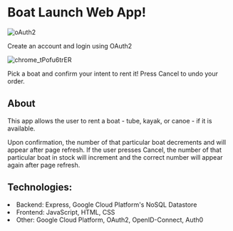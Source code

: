 # Boat Launch Web App!

![oAuth2](https://github.com/ryanosu/Boat_Launch/assets/86269596/5581f98a-83f3-4cfa-8b36-1aac94484219)

Create an account and login using OAuth2

![chrome_tPofu6trER](https://github.com/ryanosu/Boat_Launch/assets/86269596/6f276783-2b24-4fcd-b205-7cc221e74d2b)

Pick a boat and confirm your intent to rent it! Press Cancel to undo your order.

<h2>About</h2>
This app allows the user to rent a boat - tube, kayak, or canoe - if it is available. 

Upon confirmation, the number of that particular boat decrements and will appear after page refresh. If the user presses Cancel, the number of that particular boat in stock will increment and the correct number will appear again after page refresh.

<h2>Technologies:</h2>
<li>Backend: Express, Google Cloud Platform's NoSQL Datastore</li>
<li>Frontend: JavaScript, HTML, CSS</li>
<li>Other: Google Cloud Platform, OAuth2, OpenID-Connect, Auth0</li>

